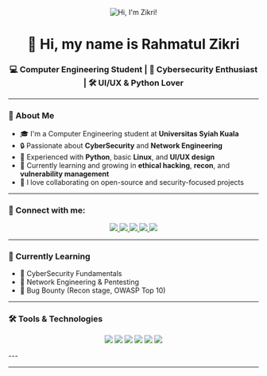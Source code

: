 <!-- Header Gif -->
<p align="center">
  <img src="https://user-images.githubusercontent.com/10498744/210012254-234538ff-d198-48aa-8964-37e6fd45d227.gif" alt="Hi, I'm Zikri!" />
</p>

<!-- Title -->
<h1 align="center">👋 Hi, my name is Rahmatul Zikri</h1>

<!-- Bio -->
<h3 align="center">💻 Computer Engineering Student | 🔐 Cybersecurity Enthusiast | 🛠️ UI/UX & Python Lover</h3>

---

### 🚀 About Me

- 🎓 I'm a Computer Engineering student at **Universitas Syiah Kuala**
- 🔒 Passionate about **CyberSecurity** and **Network Engineering**
- 🐍 Experienced with **Python**, basic **Linux**, and **UI/UX design**
- 🌱 Currently learning and growing in **ethical hacking**, **recon**, and **vulnerability management**
- 💬 I love collaborating on open-source and security-focused projects

---


### 🔗 Connect with me:

<p align="center">
  <a href="https://github.com/meowlaxe" target="_blank">
    <img src="https://img.shields.io/badge/GitHub-100000?logo=github&logoColor=white&style=for-the-badge" />
  </a>
  <a href="https://www.instagram.com/rhmtlzikri" target="_blank">
    <img src="https://img.shields.io/badge/-Instagram-E4405F?logo=instagram&logoColor=white&style=for-the-badge" />
  </a>
  <a href="https://www.linkedin.com/in/rahmatul-zikri-b8451126b" target="_blank">
    <img src="https://img.shields.io/badge/-LinkedIn-0077B5?logo=linkedin&logoColor=white&style=for-the-badge" />
  </a>
  <a href="https://app.hackthebox.com/profile" target="_blank">
    <img src="https://img.shields.io/badge/-HackTheBox-%239FEF00?style=for-the-badge&logo=hackthebox&logoColor=white" />
  </a>
  <a href="https://tryhackme.com/p/VanGoosewing" target="_blank">
    <img src="https://img.shields.io/badge/-TryHackMe-%23212C42?style=for-the-badge&logo=tryhackme&logoColor=white" />
  </a>
</p>

---

### 🧠 Currently Learning

- 📘 CyberSecurity Fundamentals
- 🧩 Network Engineering & Pentesting
- 🧪 Bug Bounty (Recon stage, OWASP Top 10)

---

### 🛠️ Tools & Technologies

<p align="center">
  <img src="https://img.shields.io/badge/Arch%20Linux-1793D1?logo=arch-linux&logoColor=fff&style=for-the-badge" />
  <img src="https://img.shields.io/badge/Windows-0078D6?style=for-the-badge&logo=windows&logoColor=white" />
  <img src="https://img.shields.io/badge/python-3670A0?style=for-the-badge&logo=python&logoColor=ffdd54" />
  <img src="https://img.shields.io/badge/GDScript-%2374267B.svg?style=for-the-badge&logo=godotengine&logoColor=white" />
  <img src="https://img.shields.io/badge/Visual%20Studio%20Code-0078d7.svg?style=for-the-badge&logo=visual-studio-code&logoColor=white" />
  <img src="https://img.shields.io/badge/Obsidian-%23483699.svg?style=for-the-badge&logo=obsidian&logoColor=white" />
</p>
---




---


